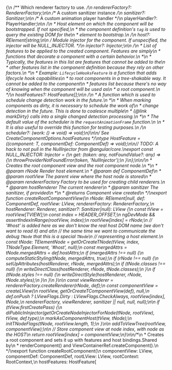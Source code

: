 {\n  /** Which renderer factory to use. */\n  rendererFactory?: RendererFactory;\n\n  /** A custom sanitizer instance */\n  sanitizer?: Sanitizer;\n\n  /** A custom animation player handler */\n  playerHandler?: PlayerHandler;\n\n  /**\n   * Host element on which the component will be bootstrapped. If not specified,\n   * the component definition's `tag` is used to query the existing DOM for the\n   * element to bootstrap.\n   */\n  host?: RElement|string;\n\n  /** Module injector for the component. If unspecified, the injector will be NULL_INJECTOR. */\n  injector?: Injector;\n\n  /**\n   * List of features to be applied to the created component. Features are simply\n   * functions that decorate a component with a certain behavior.\n   *\n   * Typically, the features in this list are features that cannot be added to the\n   * other features list in the component definition because they rely on other factors.\n   *\n   * Example: `LifecycleHooksFeature` is a function that adds lifecycle hook capabilities\n   * to root components in a tree-shakable way. It cannot be added to the component\n   * features list because there's no way of knowing when the component will be used as\n   * a root component.\n   */\n  hostFeatures?: HostFeature[];\n\n  /**\n   * A function which is used to schedule change detection work in the future.\n   *\n   * When marking components as dirty, it is necessary to schedule the work of\n   * change detection in the future. This is done to coalesce multiple\n   * {@link markDirty} calls into a single changed detection processing.\n   *\n   * The default value of the scheduler is the `requestAnimationFrame` function.\n   *\n   * It is also useful to override this function for testing purposes.\n   */\n  scheduler?: (work: () => void) => void;\n}\n\n/** See CreateComponentOptions.hostFeatures */\ntype HostFeature = (<T>(component: T, componentDef: ComponentDef<T>) => void);\n\n// TODO: A hack to not pull in the NullInjector from @angular/core.\nexport const NULL_INJECTOR: Injector = {\n  get: (token: any, notFoundValue?: any) => {\n    throwProviderNotFoundError(token, 'NullInjector');\n  }\n};\n\n/**\n * Creates the root component view and the root component node.\n *\n * @param rNode Render host element.\n * @param def ComponentDef\n * @param rootView The parent view where the host node is stored\n * @param rendererFactory Factory to be used for creating child renderers.\n * @param hostRenderer The current renderer\n * @param sanitizer The sanitizer, if provided\n *\n * @returns Component view created\n */\nexport function createRootComponentView(\n    rNode: RElement|null, def: ComponentDef<any>, rootView: LView, rendererFactory: RendererFactory,\n    hostRenderer: Renderer, sanitizer?: Sanitizer|null): LView {\n  const tView = rootView[TVIEW];\n  const index = HEADER_OFFSET;\n  ngDevMode && assertIndexInRange(rootView, index);\n  rootView[index] = rNode;\n  // '#host' is added here as we don't know the real host DOM name (we don't want to read it) and at\n  // the same time we want to communicate the debug `TNode` that this is a special `TNode`\n  // representing a host element.\n  const tNode: TElementNode = getOrCreateTNode(tView, index, TNodeType.Element, '#host', null);\n  const mergedAttrs = tNode.mergedAttrs = def.hostAttrs;\n  if (mergedAttrs !== null) {\n    computeStaticStyling(tNode, mergedAttrs, true);\n    if (rNode !== null) {\n      setUpAttributes(hostRenderer, rNode, mergedAttrs);\n      if (tNode.classes !== null) {\n        writeDirectClass(hostRenderer, rNode, tNode.classes);\n      }\n      if (tNode.styles !== null) {\n        writeDirectStyle(hostRenderer, rNode, tNode.styles);\n      }\n    }\n  }\n\n  const viewRenderer = rendererFactory.createRenderer(rNode, def);\n  const componentView = createLView(\n      rootView, getOrCreateTComponentView(def), null,\n      def.onPush ? LViewFlags.Dirty : LViewFlags.CheckAlways, rootView[index], tNode,\n      rendererFactory, viewRenderer, sanitizer || null, null, null);\n\n  if (tView.firstCreatePass) {\n    diPublicInInjector(getOrCreateNodeInjectorForNode(tNode, rootView), tView, def.type);\n    markAsComponentHost(tView, tNode);\n    initTNodeFlags(tNode, rootView.length, 1);\n  }\n\n  addToViewTree(rootView, componentView);\n\n  // Store component view at node index, with node as the HOST\n  return rootView[index] = componentView;\n}\n\n/**\n * Creates a root component and sets it up with features and host bindings.Shared by\n * renderComponent() and ViewContainerRef.createComponent().\n */\nexport function createRootComponent<T>(\n    componentView: LView, componentDef: ComponentDef<T>, rootLView: LView, rootContext: RootContext,\n    hostFeatures: HostFeature[